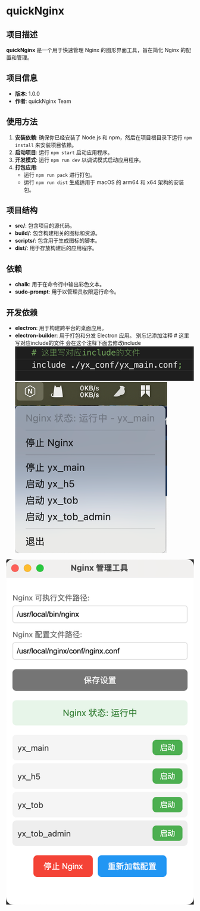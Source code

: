 # quickNginx

## 项目描述

**quickNginx** 是一个用于快速管理 Nginx 的图形界面工具，旨在简化 Nginx 的配置和管理。

## 项目信息

- **版本**: 1.0.0
- **作者**: quickNginx Team

## 使用方法

1. **安装依赖**: 确保你已经安装了 Node.js 和 npm，然后在项目根目录下运行 `npm install` 来安装项目依赖。
2. **启动项目**: 运行 `npm start` 启动应用程序。
3. **开发模式**: 运行 `npm run dev` 以调试模式启动应用程序。
4. **打包应用**: 
   - 运行 `npm run pack` 进行打包。
   - 运行 `npm run dist` 生成适用于 macOS 的 arm64 和 x64 架构的安装包。

## 项目结构

- **src/**: 包含项目的源代码。
- **build/**: 包含构建相关的图标和资源。
- **scripts/**: 包含用于生成图标的脚本。
- **dist/**: 用于存放构建后的应用程序。

## 依赖

- **chalk**: 用于在命令行中输出彩色文本。
- **sudo-prompt**: 用于以管理员权限运行命令。

## 开发依赖

- **electron**: 用于构建跨平台的桌面应用。
- **electron-builder**: 用于打包和分发 Electron 应用。
别忘记添加注释 # 这里写对应include的文件 会在这个注释下面去修改include
![alt text](image-2.png)
![alt text](image.png)

![alt text](image-1.png)